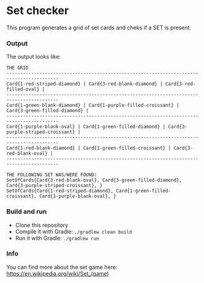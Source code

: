 # Set checker
This program generates a grid of set cards and cheks if a SET is present.

### Output ###
The output looks like:

```
THE GRID
-----------------------------------------------------------------------------------------
Card{1-red-striped-diamond} | Card{3-red-blank-diamond} | Card{3-red-filled-oval} | 
-----------------------------------------------------------------------------------------
Card{1-green-blank-diamond} | Card{1-purple-filled-croissant} | Card{3-green-filled-diamond} | 
-----------------------------------------------------------------------------------------
Card{1-purple-blank-oval} | Card{1-green-filled-diamond} | Card{3-purple-striped-croissant} | 
-----------------------------------------------------------------------------------------
Card{1-red-blank-diamond} | Card{1-green-filled-croissant} | Card{3-red-blank-oval} | 
-----------------------------------------------------------------------------------------

THE FOLLOWING SET WAS/WERE FOUND: 
SetOfCards{Card{3-red-blank-oval}, Card{3-green-filled-diamond}, Card{3-purple-striped-croissant}, }
SetOfCards{Card{1-red-striped-diamond}, Card{1-green-filled-croissant}, Card{1-purple-blank-oval}, }
```

### Build and run ###
- Clone this repository
- Compile it with Gradle: `./gradlew clean build`
- Run it with Gradle: `./gradlew run`

### Info ###
You can find more about the set game here: https://en.wikipedia.org/wiki/Set_(game)

